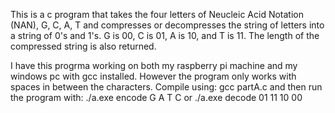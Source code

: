 This is a c program that takes the four letters of Neucleic Acid Notation (NAN), G, C, A, T and compresses or decompresses 
the string of letters into a string of 0's and 1's.
 G is 00, C is 01, A is 10, and T is 11.
The length of the compressed string is also returned.


I have this progrma working on both my raspberry pi machine and my windows pc with
gcc installed. However the program
only works with spaces in between the characters.
Compile using:
gcc partA.c
and then run the program with:
./a.exe encode G A T C
or
./a.exe decode 01 11 10 00